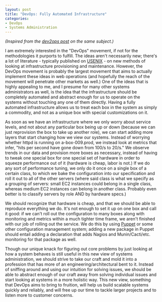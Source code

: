 ```yaml
--- 
layout: post
title: "DevOps: Fully Automated Infrastructure"
categories:
- DevOps
- Systems Administration
---
```

<em>(Inspired from the <a href="http://dev2ops.org/blog/2010/3/22/criteria-for-fully-automated-provisioning.html?utm_source=feedburner&utm_medium=feed&utm_campaign=Feed:+Dev2ops+(dev2opsATOM)">dev2ops post</a> on the same subject.)</em>

I am extremely interested in the "DevOps" movement, if not for the methodologies it purports to fulfill.  The ideas aren't necessarily new; there's a lot of literature - typically published on <a href="http://usenix.org">USENIX</a> - on new methods of looking at infrastructure provisioning and maintenance.  However, the DevOps movement is probably the largest movement that aims to actually implement these ideas in web operations (and hopefully the reach of the movement will penetrate other markets as well.)  One of the ideas that is highly appealing to me, and I presume for many other systems administrators as well, is the idea that the infrastructure should be completely automated and abstract enough for us to operate on the systems without touching any one of them directly.  Having a fully automated infrastructure allows us to treat each box in the system as simply a commodity, and not as a unique box with special customizations on it.

As soon as we have an infrastructure where we only worry about service levels, and not about any particular box being up or down (because we can just reprovision the box to take up another role), we can start adding more layers that start changing how we view our systems.  Instead of worrying whether httpd is running on a-box-009.prod, we instead look at metrics that infer, "hits per second have gone down from 100/s to 20/s."  We observe trends in our data and provision more boxes as necessary, instead of having to tweak one special box for one special set of hardware in order to squeeze performance out of it (hardware is cheap, labor is not.)  If we do any sort of performance tuning, we only do it once on a single box of a certain class, to which we bake the configuration into our specification and roll it out to all of the other servers (where said class is what we specify as a grouping of servers: small EC2 instances could belong in a single class, whereas medium EC2 instances can belong in another class.  Probably even better is to classify servers by role AND by hardware specs.)

We should recognize that hardware is cheap, and that we should be able to reproduce everything we do.  It's not enough to set it up on one box and call it good: if we can't roll out the configuration to many boxes along with monitoring and metrics within a much tighter time frame, we aren't finished with our job of rolling out the service.  We do this by using <a href="http://puppetlabs.com">Puppet</a> or some other configuration management system; adding a new package in Puppet should entail adding a declaration that adds Nagios and Munin/Cacti/etc. monitoring for that package as well.

Though our unique knack for figuring out core problems by just looking at how a system behaves is still useful in this new view of systems administration, we should strive to take our craft and mold it into a profession that has more of an engineering/architectural bent to it.  Instead of sniffing around and using our intuition for solving issues, we should be able to abstract enough of our craft away from solving individual issues and start looking at systems in a more holistic way.  This new view, something that DevOps aims to bring to fruition, will help us build scalable systems quickly and reliably, and will free up our time to tackle larger projects and to listen more to customer concerns.
